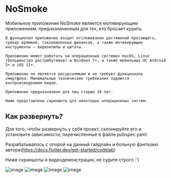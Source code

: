 # NoSmoke

  Мобильное приложение NoSmoke является мотивирующим приложением, предназначенным для тех, кто бросает курить. 
  
	В функционал приложение входит отслеживание достижений бросающего, трекер времени, сэкономленных финансов, а также мотивирующие инструменты – видеоклипы и цитаты. 
  
	Приложение может работать на операционных системах macOS, Linux (большинство дистрибутивов) и Windows 7+, а также мобильных ОС Android 5+ и iOS 11+.
  
	Приложение не является ресурсоемким и не требует функционала смартфона. Минимальные технические требования задаются воспроизведением видео.
  
	Приложение предназначено для лиц старше 18 лет.
  
	Ниже представлены скриншоты для некоторых операционных систем:

## Как развернуть?

  Для того, чтобы развернуть у себя проект, cклонируйте его и установите зависимости, перечисленные в файле pubspec.yaml

  Разрабатывалось с опорой на данный гайдлайн и больную фантазию автора(https://docs.flutter.dev/get-started/codelab)

  Ниже скриншоты и видеодемонстрация, не судите строго :')
  
  
  
  
  
![image](https://user-images.githubusercontent.com/31654141/211832005-72c102e6-c807-42d2-8636-d84561192d23.png)
![image](https://user-images.githubusercontent.com/31654141/211832026-347da9cf-bdf5-4d35-9a8c-7d943be32234.png)
![image](https://user-images.githubusercontent.com/31654141/211832075-9d116524-5f19-4c9f-82e4-84fd6878a85d.png)
![image](https://user-images.githubusercontent.com/31654141/211832095-abc0f6d8-7ed8-4dba-9339-9fba57d4f450.png)
